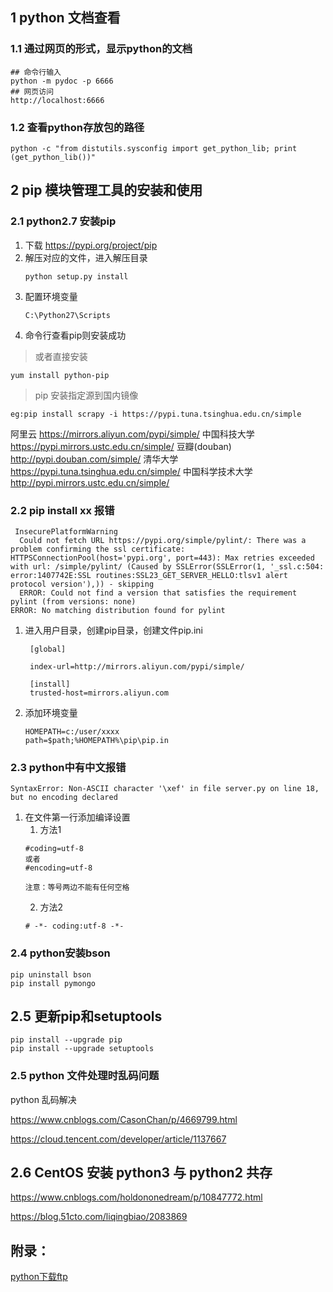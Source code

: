 ## 1 python 文档查看

### 1.1 通过网页的形式，显示python的文档

```
## 命令行输入
python -m pydoc -p 6666
## 网页访问
http://localhost:6666
```

### 1.2 查看python存放包的路径

```
python -c "from distutils.sysconfig import get_python_lib; print (get_python_lib())"
```

## 2  pip 模块管理工具的安装和使用

### 2.1 python2.7 安装pip

1. 下载 https://pypi.org/project/pip
2. 解压对应的文件，进入解压目录
   ```
   python setup.py install
   ```
3. 配置环境变量
   ```
   C:\Python27\Scripts
   ```
4. 命令行查看pip则安装成功

> 或者直接安装
```
yum install python-pip
```
> pip 安装指定源到国内镜像
```
eg:pip install scrapy -i https://pypi.tuna.tsinghua.edu.cn/simple 
```
阿里云 https://mirrors.aliyun.com/pypi/simple/
中国科技大学 https://pypi.mirrors.ustc.edu.cn/simple/
豆瓣(douban) http://pypi.douban.com/simple/
清华大学 https://pypi.tuna.tsinghua.edu.cn/simple/
中国科学技术大学 http://pypi.mirrors.ustc.edu.cn/simple/

### 2.2 pip install xx 报错

```
 InsecurePlatformWarning
  Could not fetch URL https://pypi.org/simple/pylint/: There was a problem confirming the ssl certificate: HTTPSConnectionPool(host='pypi.org', port=443): Max retries exceeded with url: /simple/pylint/ (Caused by SSLError(SSLError(1, '_ssl.c:504: error:1407742E:SSL routines:SSL23_GET_SERVER_HELLO:tlsv1 alert protocol version'),)) - skipping
  ERROR: Could not find a version that satisfies the requirement pylint (from versions: none)
ERROR: No matching distribution found for pylint
```
1. 进入用户目录，创建pip目录，创建文件pip.ini
   ```
    [global]

    index-url=http://mirrors.aliyun.com/pypi/simple/

    [install]
    trusted-host=mirrors.aliyun.com
   ```
2. 添加环境变量
   ```
   HOMEPATH=c:/user/xxxx
   path=$path;%HOMEPATH%\pip\pip.in
   ```
### 2.3 python中有中文报错

```
SyntaxError: Non-ASCII character '\xef' in file server.py on line 18, but no encoding declared
```
1. 在文件第一行添加编译设置
   1. 方法1
   ```
   #coding=utf-8
   或者
   #encoding=utf-8

   注意：等号两边不能有任何空格
   ```
   2. 方法2
   ```
   # -*- coding:utf-8 -*- 
   ```

### 2.4 python安装bson

  ```
  pip uninstall bson
  pip install pymongo
  ```



## 2.5 更新pip和setuptools

```
pip install --upgrade pip
pip install --upgrade setuptools
```



### 2.5 python 文件处理时乱码问题

python 乱码解决

https://www.cnblogs.com/CasonChan/p/4669799.html

https://cloud.tencent.com/developer/article/1137667

## 2.6 CentOS 安装 python3 与 python2 共存

https://www.cnblogs.com/holdononedream/p/10847772.html

https://blog.51cto.com/liqingbiao/2083869

## 附录：

[python下载ftp](https://www.python.org/ftp/python/)



